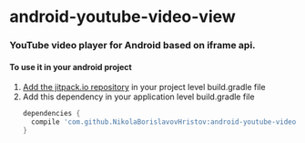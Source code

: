 # android-youtube-video-view

### YouTube video player for Android based on iframe api.

#### To use it in your android project
1. [Add the jitpack.io repository](https://jitpack.io/docs/ANDROID/#installing) in your project level build.gradle file
2. Add this dependency in your application level build.gradle file
    ```gradle
    dependencies {
      compile 'com.github.NikolaBorislavovHristov:android-youtube-video-view:+'
    }
    ```